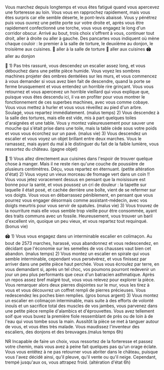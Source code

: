 Vous marchez depuis longtemps et vous êtes fatigué quand vous apercevez une forteresse au loin. Vous vous en rapprochez rapidement, mais vous êtes surpris car elle semble déserte, le pont-levis abaissé. Vous y pénétrez puis vous ouvrez une petite porte sur votre droite et, après vous être rapidement confectionné une torche, vous vous engagez le long d'un corridor obscur. Arrivé au bout, trois choix s'offrent à vous, continuer tout droit, aller à droite ou aller à gauche. Des pancartes vous indiquent où mène chaque couloir : le premier à la salle de torture, le deuxième au donjon, le troisième aux cuisines.
🔦 aller à la salle de torture
🧀 aller aux cuisines
🏟 aller au donjon

🔦 1) Pas très rassuré, vous descendez un escalier assez long, et vous débouchez dans une petite pièce humide. Vous voyez les sombres machines projeter des ombres dentelées sur les murs, et vous commencez à vous demander si vous avez bien fait de descendre, quand la porte se ferme brusquement et vous entendez un horrible rire grinçant. Vous vous retournez et vous apercevez un horrible vieillard qui vous explique que, puisque vous êtes descendu ici, il va en profiter pour vous montrer le fonctionnement de ces superbes machines, avec vous comme cobaye. Vous vous mettez à hurler et vous vous réveillez au pied d'un arbre. Soulagé, vous repartez immédiatement. (malus temps)
2) Vous descendez à la salle des tortures, mais elle est vide, mis à part quelques toiles d'araignées et une table. Vous y montez valeureusement pour sauver une mouche qui s'était prise dans une toile, mais la table cède sous votre poids et vous vous écorchez sur un pavé. (malus vie)
3) Vous descendez un escalier et vous voyez un objet brillant entre deux marches. Vous le ramassez, mais ayant du mal à le distinguer du fait de la faible lumière, vous ressortez du château. (gagne objet)

🧀 1) Vous allez directement aux cuisines dans l'espoir de trouver quelque chose à manger. Mais il ne reste rien qu'une couche de poussière de plusieurs centimètres. Déçu, vous repartez en éternuant. (petite altération d'état)
2) Vous voyez un vieux morceau de fromage vert dans un coin !! Vous vous jetez voracement dessus en pensant que la moisissure est bonne pour la santé, et vous poussez un cri de douleur : la tapette sur laquelle il était posé, et cachée derrière une boîte, vient de se refermer sur vos doigts. Vous vous en débarrassez péniblement, en pensant que vous pourrez vous engager désormais comme assistant-médecin, avec vos doigts meurtris pour vous servir de spatules. (malus vie)
3) Vous trouvez de la nourriture mais elle vous semble trop vieille pour être consommée, ayant des traits communs avec un fossile. Heureusement, vous trouver un baril d'excellent vin, quoique un peu vieux, et vous repartez tout requinqué. (bonus vie)

🏟 1) Vous vous engagez dans un interminable escalier en colimaçon. Au bout de 2573 marches, harassé, vous abandonnez et vous redescendez, en décidant que l'économie sur les semelles de vos chausses vaut bien cet abandon. (malus temps)
2) Vous montez un escalier en spirale qui vous semble interminable, cependant vous persévérez, et vous finissez par arriver dans une petite pièce haut perchée. Vous vous écroulez par terre, en vous demandant si, après un tel choc, vos poumons pourront redevenir un jour un peu plus performants que ceux d'un batracien asthmatique. Après un repos assez bref malgré tout, vous vous relevez pour explorer la pièce. Vous remarquer alors deux pierres disjointes sur le mur, vous les tirez à vous et vous découvrez un coffret rempli de pierres précieuses. Vous redescendez les poches bien remplies. (gros bonus argent)
3) Vous montez un escalier en colimaçon interminable, mais suite à des efforts de volonté inouïs et un sacrifice total des muscles de vos jambes, vous parvenez dans une petite pièce remplie d'alambics et d'éprouvettes. Vous avez tellement soif que vous buvez la première fiole ressemblant de près ou de loin à de l'eau qui vous tombe sous la main. Aussitôt la pièce se met à tanguer autour de vous, et vous êtes très malade. Vous maudissez l'inventeur des escaliers, des donjons et des breuvages.(malus temps 6h)

NR Incapable de faire un choix, vous ressortez de la forteresse et passez votre chemin, mais vous avez à peine fait quelques pas qu'un orage éclate. Vous vous entêtez à ne pas retourner vous abriter dans le château, puisque vous l'avez décidé ainsi, qu'il pleuve, qu'il vente ou qu'il neige. Cependant, trempé jusqu'aux os, vous attrapez froid. (altération d'état 6h)
